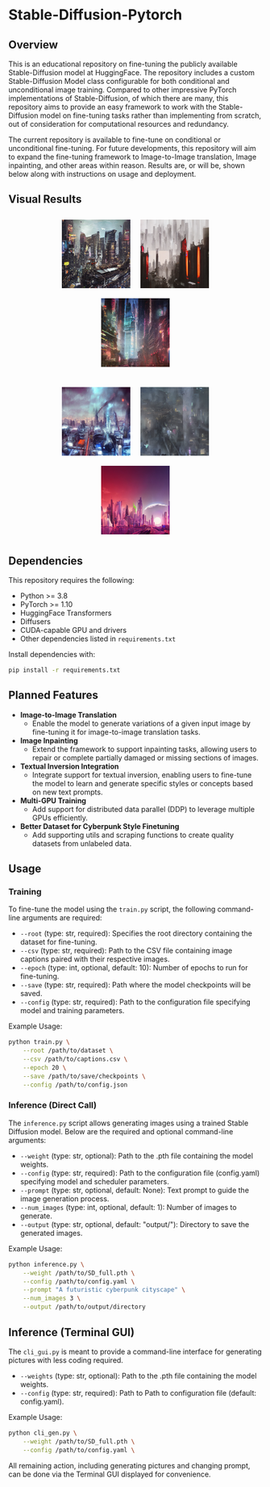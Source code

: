 # Stable-Diffusion-Pytorch

## Overview
This is an educational repository on fine-tuning the publicly available Stable-Diffusion model at HuggingFace. The repository includes a custom Stable-Diffusion Model class configurable for both conditional and unconditional image training. Compared to other impressive PyTorch implementations of Stable-Diffusion, of which there are many, this repository aims to provide an easy framework to work with the Stable-Diffusion model on fine-tuning tasks rather than implementing from scratch, out of consideration for computational resources and redundancy.

The current repository is available to fine-tune on conditional or unconditional fine-tuning. For future developments, this repository will aim to expand the fine-tuning framework to Image-to-Image translation, Image inpainting, and other areas within reason. Results are, or will be, shown below along with instructions on usage and deployment.

## Visual Results
<div style="display: flex; justify-content: center; flex-wrap: wrap; gap: 20px; max-width: 90%; margin: 0 auto;">
    <div style="display: flex; justify-content: center; flex-basis: 100%; flex-wrap: wrap;">
        <img src="resources/result_0.png" alt="Stable-Diffusion Image 0" style="width: 30%; margin: 10px;">
        <img src="resources/result_1.png" alt="Stable-Diffusion Image 1" style="width: 30%; margin: 10px;">
        <img src="resources/result_2.png" alt="Stable-Diffusion Image 2" style="width: 30%; margin: 10px;">
    </div>
    <div style="display: flex; justify-content: center; flex-basis: 100%; flex-wrap: wrap;">
        <img src="resources/result_3.png" alt="Stable-Diffusion Image 3" style="width: 30%; margin: 10px;">
        <img src="resources/result_4.png" alt="Stable-Diffusion Image 4" style="width: 30%; margin: 10px;">
        <img src="resources/result_5.png" alt="Stable-Diffusion Image 5" style="width: 30%; margin: 10px;">
    </div>
</div>

## Dependencies
This repository requires the following:
- Python >= 3.8
- PyTorch >= 1.10
- HuggingFace Transformers
- Diffusers
- CUDA-capable GPU and drivers
- Other dependencies listed in `requirements.txt`

Install dependencies with:
```bash
pip install -r requirements.txt
```

## Planned Features
- **Image-to-Image Translation**
  - Enable the model to generate variations of a given input image by fine-tuning it for image-to-image translation tasks.
- **Image Inpainting**
  - Extend the framework to support inpainting tasks, allowing users to repair or complete partially damaged or missing sections of images.
- **Textual Inversion Integration**
  - Integrate support for textual inversion, enabling users to fine-tune the model to learn and generate specific styles or concepts based on new text prompts.
- **Multi-GPU Training**
  - Add support for distributed data parallel (DDP) to leverage multiple GPUs efficiently.
- **Better Dataset for Cyberpunk Style Finetuning**
  - Add supporting utils and scraping functions to create quality datasets from unlabeled data.

## Usage
### Training
To fine-tune the model using the `train.py` script, the following command-line arguments are required:
- `--root` (type: str, required): Specifies the root directory containing the dataset for fine-tuning.
- `--csv` (type: str, required): Path to the CSV file containing image captions paired with their respective images.
- `--epoch` (type: int, optional, default: 10): Number of epochs to run for fine-tuning.
- `--save` (type: str, required): Path where the model checkpoints will be saved.
- `--config` (type: str, required): Path to the configuration file specifying model and training parameters.

Example Usage:
```bash
python train.py \
    --root /path/to/dataset \
    --csv /path/to/captions.csv \
    --epoch 20 \
    --save /path/to/save/checkpoints \
    --config /path/to/config.json
```

### Inference (Direct Call)
The `inference.py` script allows generating images using a trained Stable Diffusion model. Below are the required and optional command-line arguments:
- `--weight` (type: str, optional): Path to the .pth file containing the model weights.
- `--config` (type: str, required): Path to the configuration file (config.yaml) specifying model and scheduler parameters.
- `--prompt` (type: str, optional, default: None): Text prompt to guide the image generation process.
- `--num_images` (type: int, optional, default: 1): Number of images to generate.
- `--output` (type: str, optional, default: "output/"): Directory to save the generated images.

Example Usage:
```bash
python inference.py \
    --weight /path/to/SD_full.pth \
    --config /path/to/config.yaml \
    --prompt "A futuristic cyberpunk cityscape" \
    --num_images 3 \
    --output /path/to/output/directory
```

## Inference (Terminal GUI)
The `cli_gui.py` is meant to provide a command-line interface for generating pictures with less coding required.
- `--weights` (type: str, optional): Path to the .pth file containing the model weights.
- `--config` (type: str, required): Path to Path to configuration file (default: config.yaml).

Example Usage:
```bash
python cli_gen.py \
    --weight /path/to/SD_full.pth \
    --config /path/to/config.yaml \
```
All remaining action, including generating pictures and changing prompt, can be done via the Terminal GUI displayed for convenience. 

